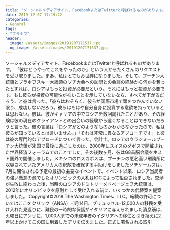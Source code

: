 ```yaml
---
title: "ソーシャルメディアサイト、FacebookまたはTwitterと呼ばれるものがあります。"
date: 2019-12-07 17:19:22
categories:
- General
tags:
- "ブラホワ"
header:
  image: /assets/images/20191207171537.jpg
  og_image: /assets/images/20191207171537.jpg
---
```


ソーシャルメディアサイト、FacebookまたはTwitterと呼ばれるものがあります。 「彼はどうやってこれをやったのか」という人からたくさんのリクエストを受け取りました。まあ、私はとてもお世辞になりました。そして、プーチン大統領とブラホフスキー大統領のソチ大会への訪問との会談の経験から何かを奪ったとすれば、ロシアはもっと投資が必要だという。それにはもっと投資が必要です。もし彼らが投資の可能性がないことを示していないなら、すべてが下がるだろう、と彼は言った。「彼らはおそらく、彼らが国際市場で頭をつかんでいない限り、成功しないだろう。彼らはもはや自分自身に投資する意欲を持っているとは思わない。彼は、彼がキャリアの中でロシアを数回訪れたことがあり、その経験は彼の現在のクライアントとの出会いの経験から遠くなることはできないだろうと言った。彼の言葉は「ロシアがどのようなものかわからなかったので、私は彼らが知っているとは言いません。」「それは非常に異なるアプローチです」と彼は彼の専門的なアプローチについて言った。会計士。ロシアのウラジミールプーチン大統領が米国で最後に過ごしたのは、2000年にスイスのダボスで開催された世界経済フォーラムでのことでした。その後数ヶ月、彼はG8首脳会議をホスト国外で開催しました。メキシコのロスカボスは、プーチンの悪名高い刑務所に収容されていたアメリカ人の釈放を確保する手助けをしましたソチゲームズは、7月に開催される予定の最初の主要なイベントで、イベント以来、ロシア当局者の強い懸念の源でしたオリンピックの入札はIOCによって拒否されました。交渉が失敗に終わった後、当時のロシアのドミトリーメドベージェフ大統領は、2012年にオリンピックを原則として受け入れる前に、いくつかの代替案を提案しました。 Copyright©2018 The Washington Times、LLC。転載の許可についてはここをクリック（ANSA）-1月14日、ブリュッセル-12,000人の移民を受け入れた見返りに、難民の一時的な保護がイタリアに与えられました消息筋は、火曜日にアンサに、1,000人までの未成年者のイタリアへの移住と引き換えに2年以上かけてこの国に到着したアリを伝えました。正式に署名される取引
